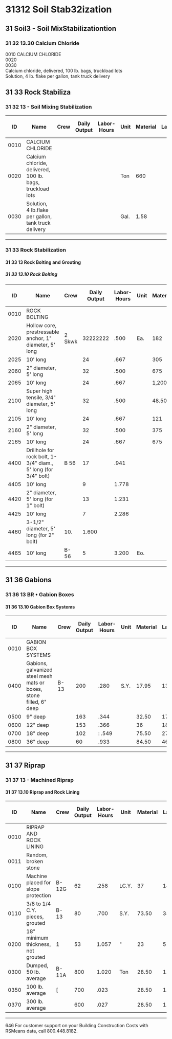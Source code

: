 # 31312 Soil Stab32ization

## 31 Soil3 - Soil MixStabilizationtion

### 31 32 13.30 Calcium Chloride

0010 CALCIUM CHLORIDE  
0020  
0030  
Calcium chloride, delivered, 100 lb. bags, truckload lots  
Solution, 4 lb. flake per gallon, tank truck delivery  

## 31 33 Rock Stabiliza

### 31 32 13 - Soil Mixing Stabilization

| ID   | Name           | Crew | Daily Output | Labor-Hours | Unit | Material | Labor | Equipment | Total | Total Incl O&P |
|------|----------------|------|-------------|-------------|------|----------|-------|-----------|-------|----------------|
| 0010 | CALCIUM CHLORIDE |      |             |             |      |          |       |           |       |                |
| 0020 | Calcium chloride, delivered, 100 lb. bags, truckload lots | | | | Ton  | 660      |       |           | 660   | 725            |
| 0030 | Solution, 4 lb.flake per gallon, tank truck delivery | | | | Gal. | 1.58     |       |           | 1.58  | 1.74           |

---

### 31 33 Rock Stabilization

#### 31 33 13 Rock Bolting and Grouting

##### 31 33 13.10 Rock Bolting

| ID   | Name           | Crew | Daily Output | Labor-Hours | Unit | Material | Labor | Equipment | Total | Total Incl O&P |
|------|----------------|------|-------------|-------------|------|----------|-------|-----------|-------|----------------|
| 0010 | ROCK BOLTING   |      |             |             |      |          |       |           |       |                |
| 2020 | Hollow core, prestressable anchor, 1" diameter, 5' long | 2 Skwk | 32222222 | .500 | Ea. | 182 | 29.50 | | 211.50 | 244 |
| 2025 | 10' long       |      | 24          | .667        |      | 305      | 39.50 |           | 344.50 | 395            |
| 2060 | 2" diameter, 5' long | | 32         | .500        |      | 675      | 29.50 |           | 704.50 | 785            |
| 2065 | 10' long       |      | 24          | .667        |      | 1,200    | 39.50 |           | 1,239.50 | 1,375         |
| 2100 | Super high tensile, 3/4" diameter, 5' long | | 32 | .500 | | 48.50 | 29.50 | | 78 | 97 |
| 2105 | 10' long       |      | 24          | .667        |      | 121      | 39.50 |           | 160.50 | 193            |
| 2160 | 2" diameter, 5' long | | 32         | .500        |      | 375      | 29.50 |           | 404.50 | 460            |
| 2165 | 10' long       |      | 24          | .667        |      | 675      | 39.50 |           | 714.50 | 805            |
| 4400 | Drillhole for rock bolt, 1-3/4" diam., 5' long (for 3/4" bolt) | B 56 | 17 | .941 | | | 48.50 | 93.50 | 142 | 175 |
| 4405 | 10' long       |      | 9           | 1.778       |      |          | 91    | 177       | 268   | 330            |
| 4420 | 2" diameter, 5' long (for 1" bolt) | | 13         | 1.231       |      |          | 63    | 123       | 186   | 229            |
| 4425 | 10' long       |      | 7           | 2.286       |      |          | 117   | 228       | 345   | 425            |
| 4460 | 3-1/2" diameter, 5' long (for 2" bolt) | 10. | 1.600 | | | | 82 | 159 | 241 | 297 |
| 4465 | 10' long       | B-56 | 5           | 3.200       | Eo.  |          | 164   | 320       | 484   | 595            |

---

## 31 36 Gabions

### 31 36 13 BR • Gabion Boxes

#### 31 36 13.10 Gabion Box Systems

| ID   | Name           | Crew | Daily Output | Labor-Hours | Unit | Material | Labor | Equipment | Total | Total Incl O&P |
|------|----------------|------|-------------|-------------|------|----------|-------|-----------|-------|----------------|
| 0010 | GABION BOX SYSTEMS | | | | | | | | | |
| 0400 | Gabions, galvanized steel mesh mats or boxes, stone filled, 6" deep | B-13 | 200 | .280 | S.Y. | 17.95 | 13.90 | 10.45 | 42.30 | 52 |
| 0500 | 9" deep        |      | 163         | .344        |      | 32.50    | 17.05 | 12.85     | 62.40 | 75.50          |
| 0600 | 12" deep       |      | 153         | .366        |      | 36       | 18.15 | 13.70     | 67.85 | 81.50          |
| 0700 | 18" deep       |      | 102         | : .549      |      | 75.50    | 27.50 | 20.50     | 123.50 | 146           |
| 0800 | 36" deep       |      | 60          | .933        |      | 84.50    | 46.50 | 35        | 166   | 201            |

---

## 31 37 Riprap

### 31 37 13 - Machined Riprap

#### 31 37 13.10 Riprap and Rock Lining

| ID   | Name           | Crew | Daily Output | Labor-Hours | Unit | Material | Labor | Equipment | Total | Total Incl O&P |
|------|----------------|------|-------------|-------------|------|----------|-------|-----------|-------|----------------|
| 0010 | RIPRAP AND ROCK LINING | | | | | | | | | |
| 0011 | Random, broken stone | | | | | | | | | |
| 0100 | Machine placed for slope protection | B-12G | 62 | .258 | LC.Y. | 37 | 14.05 | 13.95 | 65 | 77 |
| 0110 | 3/8 to 1/4 C.Y. pieces, grouted | B-13 | 80 | .700 | S.Y. | 73.50 | 34.50 | 26 | 134 | 162 |
| 0200 | 18" minimum thickness, not grouted | 1 | 53 | 1.057 | " | 23 | 52.50 | 39.50 | 115 | 147 |
| 0300 | Dumped, 50 lb. average | B-11A | 800 | 1.020 | Ton | 28.50 | 1.06 | 1.69 | 31.25 | 35 |
| 0350 | 100 lb. average | [ | 700 | .023 | | 28.50 | 1.21 | 1.93 | 31.64 | 35.50 |
| 0370 | 300 lb. average | | 600 | .027 | | 28.50 | 1.41 | 2.25 | 32.16 | 36 |

---

646 For customer support on your Building Construction Costs with RSMeans data, call 800.448.8182.
